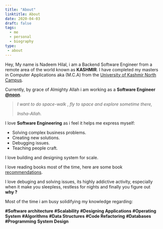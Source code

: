 ```yaml
---
title: "About"
linktitle: About
date: 2020-04-03
draft: false
tags:
  - me
  - personal
  - biography
type:
 - about
---
```


Hey, My name is Nadeem Hilal, i am a Backend Software Engineer from a remote area of the world known as **KASHMIR**.
I have completed my masters in Computer Applications aka (M.C.A) from the [University of Kashmir North Campus](http://northcampus.uok.edu.in/).

Currently, by grace of Almighty Allah i am working as a **Software Engineer** **[@noon](https://www.linkedin.com/company/nooncom/about/)**.

>*I want to do space-walk* , *fly to space and explore sometime there,*
>
> *Insha-Allah.*

I love **Software Engineering** as i feel it helps me express myself:
- Solving complex business problems.
- Creating new solutions.
- Debugging issues.
- Teaching people craft.

I love building and designing system for scale.

I love reading books most of the time, here are some book [recommendations](/archives/2022/02/reading-list/).

I love debuging and solving issues, its highly addictive activity, especially when it make you sleepless,
restless for nights and finally you figure out **why ?**


Most of the time i am busy solidifying my knowledge regarding:

**#Software architecture** **#Scalability**
**#Designing Applications** **#Operating System**
**#Algorithms**  **#Data Structures** **#Code Refactoring**
**#Databases** **#Programming** **System Design**
